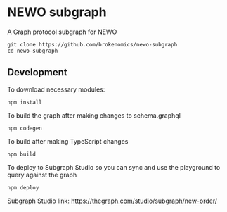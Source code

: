# NEWO subgraph

A Graph protocol subgraph for NEWO

```
git clone https://github.com/brokenomics/newo-subgraph
cd newo-subgraph
```

## Development

To download necessary modules:
```
npm install
```

To build the graph after making changes to schema.graphql
```
npm codegen
```

To build after making TypeScript changes
```
npm build
```

To deploy to Subgraph Studio so you can sync and use the playground to query against the graph
```
npm deploy
```

Subgraph Studio link: https://thegraph.com/studio/subgraph/new-order/